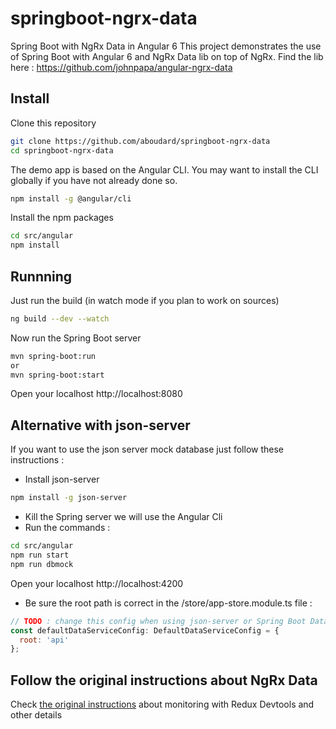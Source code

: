 # springboot-ngrx-data

Spring Boot with NgRx Data in Angular 6
This project demonstrates the use of Spring Boot with Angular 6 and NgRx Data lib on top of NgRx.
Find the lib here : https://github.com/johnpapa/angular-ngrx-data

## Install

Clone this repository

```bash
git clone https://github.com/aboudard/springboot-ngrx-data
cd springboot-ngrx-data
```

The demo app is based on the Angular CLI. You may want to install the CLI globally if you have not already done so.

```bash
npm install -g @angular/cli
```

Install the npm packages

```bash
cd src/angular
npm install
```

## Runnning

Just run the build (in watch mode if you plan to work on sources)
```bash
ng build --dev --watch
```

Now run the Spring Boot server
```bash
mvn spring-boot:run
or
mvn spring-boot:start
```

Open your localhost http://localhost:8080

## Alternative with json-server
If you want to use the json server mock database just follow these instructions :
- Install json-server
```bash
npm install -g json-server
```

- Kill the Spring server we will use the Angular Cli
- Run the commands :
```bash
cd src/angular
npm run start
npm run dbmock
```

Open your localhost http://localhost:4200

- Be sure the root path is correct in the /store/app-store.module.ts file :
```javascript
// TODO : change this config when using json-server or Spring Boot Data
const defaultDataServiceConfig: DefaultDataServiceConfig = {
  root: 'api'
};
```

## Follow the original instructions about NgRx Data
Check [the original instructions](https://github.com/johnpapa/angular-ngrx-data/blob/master/README.md) about monitoring with Redux Devtools and other details
